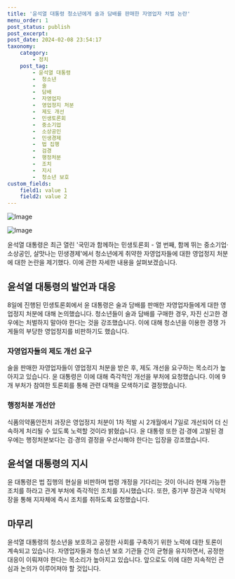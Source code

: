 ```yaml
---
title: '윤석열 대통령 청소년에게 술과 담배를 판매한 자영업자 처벌 논란'
menu_order: 1
post_status: publish
post_excerpt: 
post_date: 2024-02-08 23:54:17
taxonomy:
    category:
        - 정치
    post_tag:
        - 윤석열 대통령
        -  청소년
        -  술
        -  담배
        -  자영업자
        -  영업정지 처분
        -  제도 개선
        -  민생토론회
        -  중소기업
        -  소상공인
        -  민생경제
        -  법 집행
        -  검경
        -  행정처분
        -  조치
        -  지시
        -  청소년 보호
custom_fields:
    field1: value 1
    field2: value 2
---
```


![Image](https://imgnews.pstatic.net/image/366/2024/02/08/0000969413_001_20240208145901341.jpg?type=w647)

![Image](https://imgnews.pstatic.net/image/366/2024/02/08/0000969413_002_20240208145901459.jpg?type=w647)

윤석열 대통령은 최근 열린 '국민과 함께하는 민생토론회 - 열 번째, 함께 뛰는 중소기업·소상공인, 살맛나는 민생경제'에서 청소년에게 취약한 자영업자들에 대한 영업정지 처분에 대한 논란을 제기했다. 이에 관한 자세한 내용을 살펴보겠습니다.
## 윤석열 대통령의 발언과 대응
8일에 진행된 민생토론회에서 윤 대통령은 술과 담배를 판매한 자영업자들에게 대한 영업정지 처분에 대해 논의했습니다. 청소년들이 술과 담배를 구매한 경우, 자진 신고한 경우에는 처벌하지 말아야 한다는 것을 강조했습니다. 이에 대해 청소년을 이용한 경쟁 가게들의 부당한 영업정지를 비판하기도 했습니다.
### 자영업자들의 제도 개선 요구
술을 판매한 자영업자들이 영업정지 처분을 받은 후, 제도 개선을 요구하는 목소리가 높아지고 있습니다. 윤 대통령은 이에 대해 즉각적인 개선을 부처에 요청했습니다. 이에 9개 부처가 참여한 토론회를 통해 관련 대책을 모색하기로 결정했습니다.
### 행정처분 개선안
식품의약품안전처 과장은 영업정지 처분이 1차 적발 시 2개월에서 7일로 개선되어 더 신속하게 처리될 수 있도록 노력할 것이라 밝혔습니다. 윤 대통령 또한 검·경에 고발된 경우에는 행정처분보다는 검·경의 결정을 우선시해야 한다는 입장을 강조했습니다.
## 윤석열 대통령의 지시
윤 대통령은 법 집행의 현실을 비판하며 법령 개정을 기다리는 것이 아니라 현재 가능한 조치를 하라고 관계 부처에 즉각적인 조치를 지시했습니다. 또한, 중기부 장관과 식약처장을 통해 지자체에 즉시 조치를 취하도록 요청했습니다.
## 마무리
윤석열 대통령의 청소년을 보호하고 공정한 사회를 구축하기 위한 노력에 대한 토론이 계속되고 있습니다. 자영업자들과 청소년 보호 기관들 간의 균형을 유지하면서, 공정한 대응이 이뤄져야 한다는 목소리가 높아지고 있습니다. 앞으로도 이에 대한 지속적인 관심과 논의가 이루어져야 할 것입니다.
